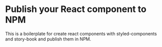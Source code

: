 # Publish your React component to NPM
This is a boilerplate for create react components with styled-components and story-book and publish them in NPM.
